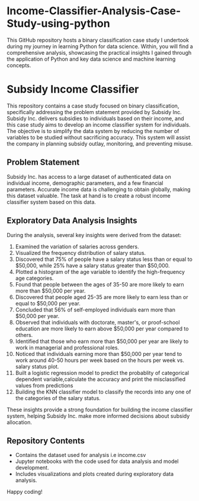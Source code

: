 # Income-Classifier-Analysis-Case-Study-using-python
This GitHub repository hosts a binary classification case study I undertook during my journey in learning Python for data science. Within, you will find a comprehensive analysis, showcasing the practical insights I gained through the application of Python and key data science and machine learning concepts.
# Subsidy Income Classifier

This repository contains a case study focused on binary classification, specifically addressing the problem statement provided by Subsidy Inc. Subsidy Inc. delivers subsidies to individuals based on their income, and this case study aims to develop an income classifier system for individuals. The objective is to simplify the data system by reducing the number of variables to be studied without sacrificing accuracy. This system will assist the company in planning subsidy outlay, monitoring, and preventing misuse.

## Problem Statement

Subsidy Inc. has access to a large dataset of authenticated data on individual income, demographic parameters, and a few financial parameters. Accurate income data is challenging to obtain globally, making this dataset valuable. The task at hand is to create a robust income classifier system based on this data.

## Exploratory Data Analysis Insights

During the analysis, several key insights were derived from the dataset:

1. Examined the variation of salaries across genders.
2. Visualized the frequency distribution of salary status.
3. Discovered that 75% of people have a salary status less than or equal to $50,000, while 25% have a salary status greater than $50,000.
4. Plotted a histogram of the age variable to identify the high-frequency age categories.
5. Found that people between the ages of 35-50 are more likely to earn more than $50,000 per year.
6. Discovered that people aged 25-35 are more likely to earn less than or equal to $50,000 per year.
7. Concluded that 56% of self-employed individuals earn more than $50,000 per year.
8. Observed that individuals with doctorate, master's, or proof-school education are more likely to earn above $50,000 per year compared to others.
9. Identified that those who earn more than $50,000 per year are likely to work in managerial and professional roles.
10. Noticed that individuals earning more than $50,000 per year tend to work around 40-50 hours per week based on the hours per week vs. salary status plot.
11. Built a logistic regression model to predict the probablity of categorical dependent variable,calculate the accuracy and print the misclassified values from predictions
12. Building the KNN classifier model to classify the records into any one of the categories of the salary status.

These insights provide a strong foundation for building the income classifier system, helping Subsidy Inc. make more informed decisions about subsidy allocation.

## Repository Contents

-  Contains the dataset used for analysis i.e income.csv
-  Jupyter notebooks with the code used for data analysis and model development.
-  Includes visualizations and plots created during exploratory data analysis.


Happy coding!
